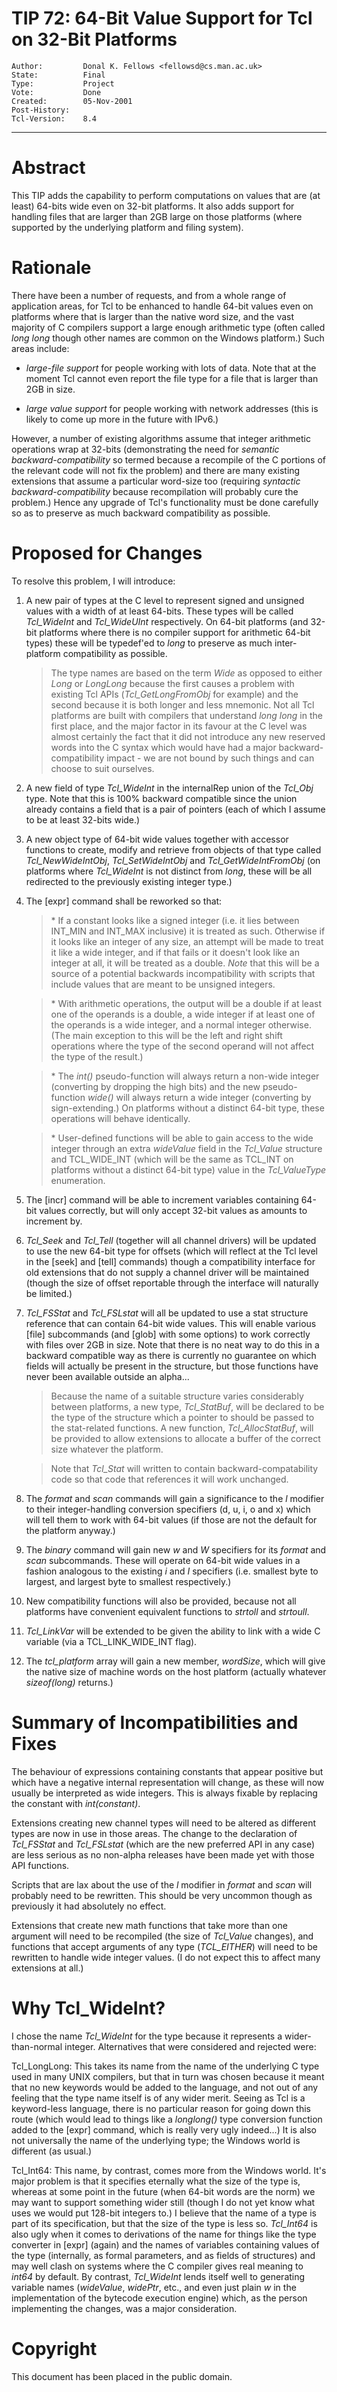 # TIP 72: 64-Bit Value Support for Tcl on 32-Bit Platforms
	Author:         Donal K. Fellows <fellowsd@cs.man.ac.uk>
	State:          Final
	Type:           Project
	Vote:           Done
	Created:        05-Nov-2001
	Post-History:   
	Tcl-Version:    8.4
-----

# Abstract

This TIP adds the capability to perform computations on values that
are \(at least\) 64-bits wide even on 32-bit platforms.  It also adds
support for handling files that are larger than 2GB large on those
platforms \(where supported by the underlying platform and filing
system\).

# Rationale

There have been a number of requests, and from a whole range of
application areas, for Tcl to be enhanced to handle 64-bit values even
on platforms where that is larger than the native word size, and the
vast majority of C compilers support a large enough arithmetic type
\(often called _long long_ though other names are common on the
Windows platform.\)  Such areas include:

 * _large-file support_ for people working with lots of data.  Note
   that at the moment Tcl cannot even report the file type for a file
   that is larger than 2GB in size.

 * _large value support_ for people working with network addresses
   \(this is likely to come up more in the future with IPv6.\)

However, a number of existing algorithms assume that integer
arithmetic operations wrap at 32-bits \(demonstrating the need for
_semantic backward-compatibility_ so termed because a recompile of
the C portions of the relevant code will not fix the problem\) and
there are many existing extensions that assume a particular word-size
too \(requiring _syntactic backward-compatibility_ because
recompilation will probably cure the problem.\)  Hence any upgrade of
Tcl's functionality must be done carefully so as to preserve as much
backward compatibility as possible.

# Proposed for Changes

To resolve this problem, I will introduce:

 1. A new pair of types at the C level to represent signed and
    unsigned values with a width of at least 64-bits.  These types
    will be called _Tcl\_WideInt_ and _Tcl\_WideUInt_ respectively.
    On 64-bit platforms \(and 32-bit platforms where there is no
    compiler support for arithmetic 64-bit types\) these will be
    typedef'ed to _long_ to preserve as much inter-platform
    compatibility as possible.

	 >  The type names are based on the term _Wide_ as opposed to either
    _Long_ or _LongLong_ because the first causes a problem with
    existing Tcl APIs \(_Tcl\_GetLongFromObj_ for example\) and the
    second because it is both longer and less mnemonic.  Not all Tcl
    platforms are built with compilers that understand _long long_
    in the first place, and the major factor in its favour at the C
    level was almost certainly the fact that it did not introduce any
    new reserved words into the C syntax which would have had a major
    backward-compatibility impact - we are not bound by such things
    and can choose to suit ourselves.

 2. A new field of type _Tcl\_WideInt_ in the internalRep union of
    the _Tcl\_Obj_ type.  Note that this is 100% backward compatible
    since the union already contains a field that is a pair of
    pointers \(each of which I assume to be at least 32-bits wide.\)  

 3. A new object type of 64-bit wide values together with accessor
    functions to create, modify and retrieve from objects of that type
    called _Tcl\_NewWideIntObj_, _Tcl\_SetWideIntObj_ and
    _Tcl\_GetWideIntFromObj_ \(on platforms where _Tcl\_WideInt_ is
    not distinct from _long_, these will be all redirected to the
    previously existing integer type.\)

 4. The [expr] command shall be reworked so that:

	 >  \* If a constant looks like a signed integer \(i.e. it lies between
      INT\_MIN and INT\_MAX inclusive\) it is treated as such.  Otherwise
      if it looks like an integer of any size, an attempt will be made
      to treat it like a wide integer, and if that fails or it doesn't
      look like an integer at all, it will be treated as a double.
      _Note_ that this will be a source of a potential backwards
      incompatibility with scripts that include values that are meant
      to be unsigned integers.

	 >  \* With arithmetic operations, the output will be a double if at
      least one of the operands is a double, a wide integer if at
      least one of the operands is a wide integer, and a normal
      integer otherwise.  \(The main exception to this will be the left
      and right shift operations where the type of the second operand
      will not affect the type of the result.\)

	 >  \* The _int\(\)_ pseudo-function will always return a non-wide
      integer \(converting by dropping the high bits\) and the new
      pseudo-function _wide\(\)_ will always return a wide integer
      \(converting by sign-extending.\)  On platforms without a distinct
      64-bit type, these operations will behave identically.

	 >  \* User-defined functions will be able to gain access to the wide
      integer through an extra _wideValue_ field in the
      _Tcl\_Value_ structure and TCL\_WIDE\_INT \(which will be the same
      as TCL\_INT on platforms without a distinct 64-bit type\) value in
      the _Tcl\_ValueType_ enumeration.

 5. The [incr] command will be able to increment variables
    containing 64-bit values correctly, but will only accept 32-bit
    values as amounts to increment by.

 6. _Tcl\_Seek_ and _Tcl\_Tell_ \(together will all channel drivers\)
    will be updated to use the new 64-bit type for offsets \(which will
    reflect at the Tcl level in the [seek] and [tell] commands\)
    though a compatibility interface for old extensions that do not
    supply a channel driver will be maintained \(though the size of
    offset reportable through the interface will naturally be limited.\)

 7. _Tcl\_FSStat_ and _Tcl\_FSLstat_ will all be
    updated to use a stat structure reference that can contain 64-bit
    wide values.  This will enable various [file] subcommands \(and
    [glob] with some options\) to work correctly with files over 2GB
    in size.  Note that there is no neat way to do this in a backward
    compatible way as there is currently no guarantee on which fields
    will actually be present in the structure, but those functions
    have never been available outside an alpha...

	 >  Because the name of a suitable structure varies considerably
    between platforms, a new type, _Tcl\_StatBuf_, will be declared
    to be the type of the structure which a pointer to should be
    passed to the stat-related functions. A new function,
    _Tcl\_AllocStatBuf_, will be provided to allow extensions to
    allocate a buffer of the correct size whatever the platform.

	 >  Note that _Tcl\_Stat_ will written to contain
    backward-compatability code so that code that references it will
    work unchanged.

 8. The _format_ and _scan_ commands will gain a significance to
    the _l_ modifier to their integer-handling conversion specifiers
    \(d, u, i, o and x\) which will tell them to work with 64-bit values
    \(if those are not the default for the platform anyway.\)

 9. The _binary_ command will gain new _w_ and _W_ specifiers
    for its _format_ and _scan_ subcommands.  These will operate
    on 64-bit wide values in a fashion analogous to the existing _i_
    and _I_ specifiers \(i.e. smallest byte to largest, and largest
    byte to smallest respectively.\)

 10. New compatibility functions will also be provided, because not
     all platforms have convenient equivalent functions to _strtoll_
     and _strtoull_.

 11. _Tcl\_LinkVar_ will be extended to be given the ability to link
     with a wide C variable \(via a TCL\_LINK\_WIDE\_INT flag\).

 12. The _tcl\_platform_ array will gain a new member, _wordSize_,
     which will give the native size of machine words on the host
     platform \(actually whatever _sizeof\(long\)_ returns.\)

# Summary of Incompatibilities and Fixes

The behaviour of expressions containing constants that appear positive
but which have a negative internal representation will change, as
these will now usually be interpreted as wide integers.  This is
always fixable by replacing the constant with _int\(_constant_\)_.

Extensions creating new channel types will need
to be altered as different types are now in use in those areas.  The
change to the declaration of _Tcl\_FSStat_ and _Tcl\_FSLstat_ \(which
are the new preferred API in any case\) are less serious as no
non-alpha releases have been made yet with those API functions.

Scripts that are lax about the use of the _l_ modifier in _format_
and _scan_ will probably need to be rewritten.  This should be very
uncommon though as previously it had absolutely no effect.

Extensions that create new math functions that take more than one
argument will need to be recompiled \(the size of _Tcl\_Value_
changes\), and functions that accept arguments of any type
\(_TCL\_EITHER_\) will need to be rewritten to handle wide integer
values.  \(I do not expect this to affect many extensions at all.\)

# Why Tcl\_WideInt?

I chose the name _Tcl\_WideInt_ for the type because it represents a
wider-than-normal integer.  Alternatives that were considered and
rejected were:

 Tcl\_LongLong: This takes its name from the name of the underlying C
    type used in many UNIX compilers, but that in turn was chosen
    because it meant that no new keywords would be added to the
    language, and not out of any feeling that the type name itself is
    of any wider merit. Seeing as Tcl is a keyword-less language, there
    is no particular reason for going down this route \(which would
    lead to things like a _longlong\(\)_ type conversion function added
    to the [expr] command, which is really very ugly indeed...\) It
    is also not universally the name of the underlying type; the Windows
    world is different \(as usual.\)

 Tcl\_Int64: This name, by contrast, comes more from the Windows world.
    It's major problem is that it specifies eternally what the size of
    the type is, whereas at some point in the future \(when 64-bit words
    are the norm\) we may want to support something wider still \(though
    I do not yet know what uses we would put 128-bit integers to.\)  I
    believe that the name of a type is part of its specification, but
    that the size of the type is less so.  _Tcl\_Int64_ is also ugly
    when it comes to derivations of the name for things like the type
    converter in [expr] \(again\) and the names of variables containing
    values of the type \(internally, as formal parameters, and as fields
    of structures\) and may well clash on systems where the C compiler
    gives real meaning to _int64_ by default.  By contrast,
    _Tcl\_WideInt_ lends itself well to generating variable names
    \(_wideValue_, _widePtr_, etc., and even just plain _w_ in the
    implementation of the bytecode execution engine\) which, as the
    person implementing the changes, was a major consideration.

# Copyright

This document has been placed in the public domain.

